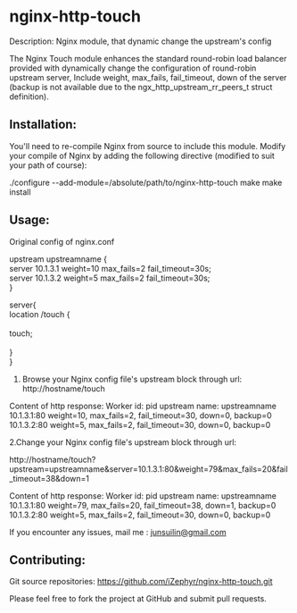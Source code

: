 nginx-http-touch
================

Description:
Nginx module,  that dynamic change the upstream's config

The Nginx Touch module enhances the standard round-robin load balancer provided
with dynamically change the configuration of round-robin upstream server, Include 
weight, max_fails, fail_timeout, down of the server
(backup is not available due to the ngx_http_upstream_rr_peers_t struct definition). 

Installation:
--

You'll need to re-compile Nginx from source to include this module.
Modify your compile of Nginx by adding the following directive
(modified to suit your path of course):

./configure --add-module=/absolute/path/to/nginx-http-touch 
make
make install


Usage:
--

Original config of nginx.conf

upstream upstreamname {<br>
     server 10.1.3.1   weight=10 max_fails=2  fail_timeout=30s;<br>
     server 10.1.3.2   weight=5 max_fails=2  fail_timeout=30s;<br>
}

server{<br>
		location /touch {<br>     
		    touch;<br>       
		}<br>
}<br>

1. Browse your Nginx config file's upstream block through url:
http://hostname/touch

Content of http response:
Worker id: pid
upstream name: upstreamname
10.1.3.1:80 weight=10, max_fails=2, fail_timeout=30, down=0, backup=0
10.1.3.2:80 weight=5, max_fails=2, fail_timeout=30, down=0, backup=0

2.Change your Nginx config file's upstream block through url:

http://hostname/touch?upstream=upstreamname&server=10.1.3.1:80&weight=79&max_fails=20&fail_timeout=38&down=1

Content of http response:
Worker id: pid
upstream name: upstreamname
10.1.3.1:80 weight=79, max_fails=20, fail_timeout=38, down=1, backup=0
10.1.3.2:80 weight=5, max_fails=2, fail_timeout=30, down=0, backup=0

If you encounter any issues, mail me : junsuilin@gmail.com

Contributing:
--
Git source repositories:
https://github.com/iZephyr/nginx-http-touch.git

Please feel free to fork the project at GitHub and submit pull requests.
